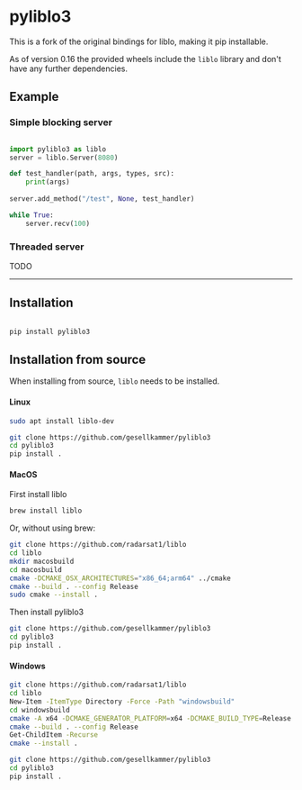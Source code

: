 # pyliblo3 

This is a fork of the original bindings for liblo, making it pip installable.

As of version 0.16 the provided wheels include the ``liblo`` library
and don't have any further dependencies.


## Example

### Simple blocking server

```python

import pyliblo3 as liblo
server = liblo.Server(8080)

def test_handler(path, args, types, src):
    print(args)
    
server.add_method("/test", None, test_handler)

while True:
    server.recv(100)
```

### Threaded server

TODO

----------------------


## Installation


```bash

pip install pyliblo3

```

## Installation from source

When installing from source, ``liblo`` needs to be installed.

#### Linux

```bash
sudo apt install liblo-dev

git clone https://github.com/gesellkammer/pyliblo3
cd pyliblo3
pip install .
```

#### MacOS

First install liblo

```bash
brew install liblo

```

Or, without using brew:

```bash
git clone https://github.com/radarsat1/liblo
cd liblo
mkdir macosbuild
cd macosbuild
cmake -DCMAKE_OSX_ARCHITECTURES="x86_64;arm64" ../cmake
cmake --build . --config Release
sudo cmake --install .
```

Then install pyliblo3

```bash
git clone https://github.com/gesellkammer/pyliblo3
cd pyliblo3
pip install .
```

#### Windows

```bash
git clone https://github.com/radarsat1/liblo
cd liblo
New-Item -ItemType Directory -Force -Path "windowsbuild"
cd windowsbuild
cmake -A x64 -DCMAKE_GENERATOR_PLATFORM=x64 -DCMAKE_BUILD_TYPE=Release -DWITH_TESTS=OFF -DWITH_CPP_TESTS=OFF -DWITH_EXAMPLES=OFF -DWITH_TOOLS=OFF ../cmake
cmake --build . --config Release
Get-ChildItem -Recurse
cmake --install .
```

```bash
git clone https://github.com/gesellkammer/pyliblo3
cd pyliblo3
pip install .
```


